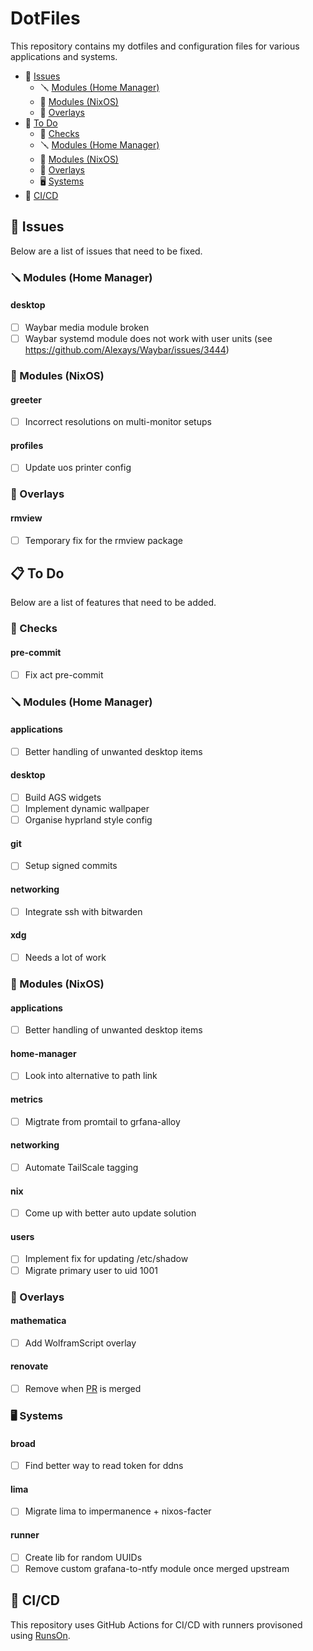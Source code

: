 # DotFiles

This repository contains my dotfiles and configuration files for various applications and systems.

- :bug: [Issues](#bug-issues)
    - :screwdriver: [Modules (Home Manager)](#screwdriver-modules-(home-manager))
    - :wrench: [Modules (NixOS)](#wrench-modules-(nixos))
    - :page_facing_up: [Overlays](#page_facing_up-overlays)
- :construction: [To Do](#clipboard-todo)
    - :test_tube: [Checks](#test_tube-checks-1)
    - :screwdriver: [Modules (Home Manager)](#screwdriver-modules-(home-manager)-1)
    - :wrench: [Modules (NixOS)](#wrench-modules-(nixos)-1)
    - :page_facing_up: [Overlays](#page_facing_up-overlays-1)
    - :desktop_computer: [Systems](#desktop_computer-systems-1)
- :rocket: [CI/CD](#rocket-cicd)

## :bug: Issues

Below are a list of issues that need to be fixed.

### :screwdriver: Modules (Home Manager)

#### **desktop**
- [ ] Waybar media module broken
- [ ] Waybar systemd module does not work with user units (see https://github.com/Alexays/Waybar/issues/3444)

### :wrench: Modules (NixOS)

#### **greeter**
- [ ] Incorrect resolutions on multi-monitor setups

#### **profiles**
- [ ] Update uos printer config

### :page_facing_up: Overlays

#### **rmview**
- [ ] Temporary fix for the rmview package

## :clipboard: To Do

Below are a list of features that need to be added.

### :test_tube: Checks

#### **pre-commit**
- [ ] Fix act pre-commit

### :screwdriver: Modules (Home Manager)

#### **applications**
- [ ] Better handling of unwanted desktop items

#### **desktop**
- [ ] Build AGS widgets
- [ ] Implement dynamic wallpaper
- [ ] Organise hyprland style config

#### **git**
- [ ] Setup signed commits

#### **networking**
- [ ] Integrate ssh with bitwarden

#### **xdg**
- [ ] Needs a lot of work

### :wrench: Modules (NixOS)

#### **applications**
- [ ] Better handling of unwanted desktop items

#### **home-manager**
- [ ] Look into alternative to path link

#### **metrics**
- [ ] Migtrate from promtail to grfana-alloy

#### **networking**
- [ ] Automate TailScale tagging

#### **nix**
- [ ] Come up with better auto update solution

#### **users**
- [ ] Implement fix for updating /etc/shadow
- [ ] Migrate primary user to uid 1001

### :page_facing_up: Overlays

#### **mathematica**
- [ ] Add WolframScript overlay

#### **renovate**
- [ ] Remove when [PR](https://github.com/renovatebot/renovate/pull/33991) is merged

### :desktop_computer: Systems

#### **broad**
- [ ] Find better way to read token for ddns

#### **lima**
- [ ] Migrate lima to impermanence + nixos-facter

#### **runner**
- [ ] Create lib for random UUIDs
- [ ] Remove custom grafana-to-ntfy module once merged upstream

## :rocket: CI/CD

This repository uses GitHub Actions for CI/CD with runners provisoned using [RunsOn](https://runs-on.com).
